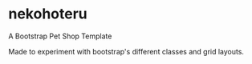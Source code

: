 # nekohoteru
A Bootstrap Pet Shop Template 

Made to experiment with bootstrap's different classes and grid layouts.

